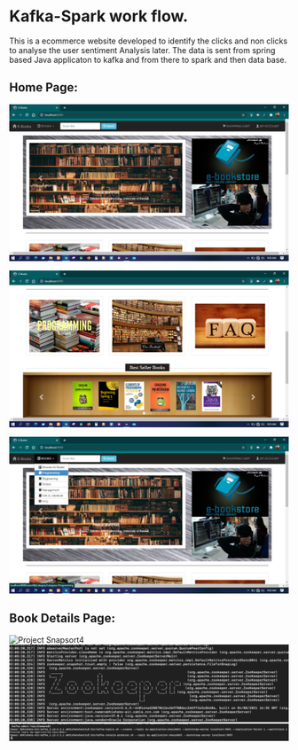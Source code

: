 # Kafka-Spark work flow. 
This is a ecommerce website developed to identify the clicks and non clicks to analyse the user sentiment 
Analysis later. The data is sent from spring based Java applicaton to kafka and from there to spark and then data base.


## Home Page:          

![Project Snapsort1](https://github.com/ShazzAbhishek/Data_Pipeline_Kafka_Spark_Cassandra/blob/main/screensort/ebook1.png) 

![Project Snapsort2](https://github.com/ShazzAbhishek/Data_Pipeline_Kafka_Spark_Cassandra/blob/main/screensort/ebook2.png)

![Project Snapsort3](https://github.com/ShazzAbhishek/Data_Pipeline_Kafka_Spark_Cassandra/blob/main/screensort/ebook3.png)

## Book Details Page:

![Project Snapsort4](https://github.com/foysal-mahmud/E-Commerce/blob/master/screensort/ebook5.png)
![Project Snapsort5](https://github.com/ShazzAbhishek/Data_Pipeline_Kafka_Spark_Cassandra/blob/main/screensort/starting-zooper.png)
![Project Snapsort6](https://github.com/ShazzAbhishek/Data_Pipeline_Kafka_Spark_Cassandra/blob/main/screensort/kafka-topic.png)

